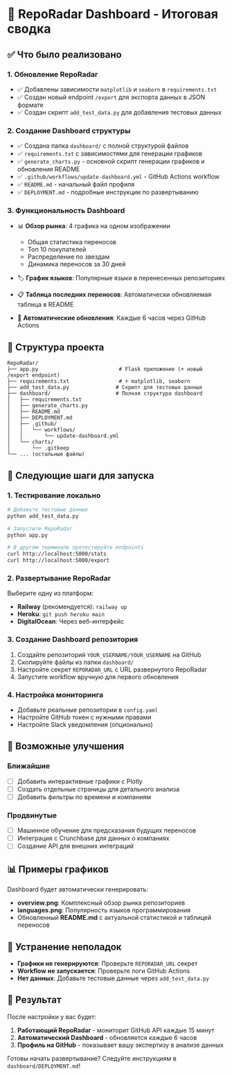 # 🎯 RepoRadar Dashboard - Итоговая сводка

## ✅ Что было реализовано

### 1. Обновление RepoRadar
- ✅ Добавлены зависимости `matplotlib` и `seaborn` в `requirements.txt`
- ✅ Создан новый endpoint `/export` для экспорта данных в JSON формате
- ✅ Создан скрипт `add_test_data.py` для добавления тестовых данных

### 2. Создание Dashboard структуры
- ✅ Создана папка `dashboard/` с полной структурой файлов
- ✅ `requirements.txt` с зависимостями для генерации графиков
- ✅ `generate_charts.py` - основной скрипт генерации графиков и обновления README
- ✅ `.github/workflows/update-dashboard.yml` - GitHub Actions workflow
- ✅ `README.md` - начальный файл профиля
- ✅ `DEPLOYMENT.md` - подробные инструкции по развертыванию

### 3. Функциональность Dashboard
- 📊 **Обзор рынка**: 4 графика на одном изображении
  - Общая статистика переносов
  - Топ 10 покупателей
  - Распределение по звездам
  - Динамика переносов за 30 дней

- 🏷️ **График языков**: Популярные языки в перенесенных репозиториях

- 📋 **Таблица последних переносов**: Автоматически обновляемая таблица в README

- 🔄 **Автоматические обновления**: Каждые 6 часов через GitHub Actions

## 📁 Структура проекта

```
RepoRadar/
├── app.py                          # Flask приложение (+ новый /export endpoint)
├── requirements.txt                # + matplotlib, seaborn
├── add_test_data.py               # Скрипт для тестовых данных
├── dashboard/                     # Полная структура dashboard
│   ├── requirements.txt
│   ├── generate_charts.py
│   ├── README.md
│   ├── DEPLOYMENT.md
│   ├── .github/
│   │   └── workflows/
│   │       └── update-dashboard.yml
│   └── charts/
│       └── .gitkeep
└── ... (остальные файлы)
```

## 🚀 Следующие шаги для запуска

### 1. Тестирование локально
```bash
# Добавьте тестовые данные
python add_test_data.py

# Запустите RepoRadar
python app.py

# В другом терминале протестируйте endpoints
curl http://localhost:5000/stats
curl http://localhost:5000/export
```

### 2. Развертывание RepoRadar
Выберите одну из платформ:
- **Railway** (рекомендуется): `railway up`
- **Heroku**: `git push heroku main`
- **DigitalOcean**: Через веб-интерфейс

### 3. Создание Dashboard репозитория
1. Создайте репозиторий `YOUR_USERNAME/YOUR_USERNAME` на GitHub
2. Скопируйте файлы из папки `dashboard/`
3. Настройте секрет `REPORADAR_URL` с URL развернутого RepoRadar
4. Запустите workflow вручную для первого обновления

### 4. Настройка мониторинга
- Добавьте реальные репозитории в `config.yaml`
- Настройте GitHub токен с нужными правами
- Настройте Slack уведомления (опционально)

## 🎨 Возможные улучшения

### Ближайшие
- [ ] Добавить интерактивные графики с Plotly
- [ ] Создать отдельные страницы для детального анализа
- [ ] Добавить фильтры по времени и компаниям

### Продвинутые
- [ ] Машинное обучение для предсказания будущих переносов
- [ ] Интеграция с Crunchbase для данных о компаниях
- [ ] Создание API для внешних интеграций

## 📊 Примеры графиков

Dashboard будет автоматически генерировать:
- **overview.png**: Комплексный обзор рынка репозиториев
- **languages.png**: Популярность языков программирования
- Обновленный **README.md** с актуальной статистикой и таблицей переносов

## 🔧 Устранение неполадок

- **Графики не генерируются**: Проверьте `REPORADAR_URL` секрет
- **Workflow не запускается**: Проверьте логи GitHub Actions
- **Нет данных**: Добавьте тестовые данные через `add_test_data.py`

## 🎯 Результат

После настройки у вас будет:
1. **Работающий RepoRadar** - мониторит GitHub API каждые 15 минут
2. **Автоматический Dashboard** - обновляется каждые 6 часов
3. **Профиль на GitHub** - показывает вашу экспертизу в анализе данных

Готовы начать развертывание? Следуйте инструкциям в `dashboard/DEPLOYMENT.md`!